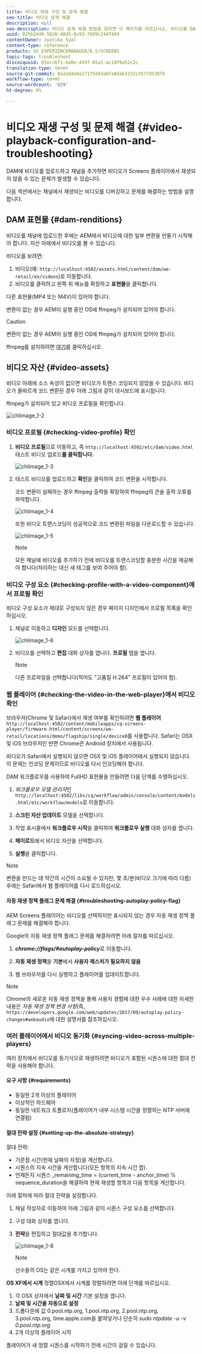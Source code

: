 ```yaml
---
title: 비디오 재생 구성 및 문제 해결
seo-title: 비디오 문제 해결
description: null
seo-description: 비디오 문제 해결 방법을 알려면 이 페이지를 따르십시오. 비디오를 DAM에 업로드하고 채널을 추가할 때 Screens 플레이어에서 비디오가 재생되지 않을 수 있는 문제가 발생할 수 있으며 이 섹션에서는 채널에서 재생되는 비디오를 디버깅하고 문제를 해결하는 방법을 설명합니다.
uuid: 825b2440-5626-40d5-8c93-7689c24474d4
contentOwner: Jyotika Syal
content-type: reference
products: SG_EXPERIENCEMANAGER/6.5/SCREENS
topic-tags: troubleshoot
discoiquuid: 65ecc6f1-ba0e-443f-85a1-ac19f9a52c2c
translation-type: tm+mt
source-git-commit: 8a2ed4e0a27175d43abfadda63232c3577d5387b
workflow-type: tm+mt
source-wordcount: '829'
ht-degree: 0%

---
```



# 비디오 재생 구성 및 문제 해결 {#video-playback-configuration-and-troubleshooting}

DAM에 비디오를 업로드하고 채널을 추가하면 비디오가 Screens 플레이어에서 재생되지 않을 수 있는 문제가 발생할 수 있습니다.

다음 섹션에서는 채널에서 재생되는 비디오를 디버깅하고 문제를 해결하는 방법을 설명합니다.

## DAM 표현물 {#dam-renditions}

비디오를 채널에 업로드한 후에는 AEM에서 비디오에 대한 일부 변환을 만들기 시작해야 합니다. 자산 아래에서 비디오를 볼 수 있습니다.

비디오를 보려면:

1. 비디오(예: `http://localhost:4502/assets.html/content/dam/we-retail/en/videos`)로 이동합니다.
1. 비디오를 클릭하고 왼쪽 위 메뉴를 확장하고 **표현물**&#x200B;을 클릭합니다.

다른 표현물(MP4 또는 M4V)이 있어야 합니다.

변환이 없는 경우 AEM이 실행 중인 OS에 ffmpeg가 설치되어 있어야 합니다.

>[!CAUTION]
>
>변환이 없는 경우 AEM이 실행 중인 OS에 ffmpeg가 설치되어 있어야 합니다.
>
>ffmpeg를 설치하려면 [여기](https://www.ffmpeg.org/download.html)를 클릭하십시오.

## 비디오 자산 {#video-assets}

비디오 아래에 소스 속성이 없으면 비디오가 트랜스 코딩되지 않았을 수 있습니다. 비디오가 올바르게 코드 변환된 경우 아래 그림과 같이 대시보드에 표시됩니다.

ffmpeg가 설치되어 있고 비디오 프로필을 확인합니다.

![chlimage_1-2](assets/chlimage_1-2.png)

### 비디오 프로필 {#checking-video-profile} 확인

1. **비디오 프로필**&#x200B;으로 이동하고, 즉 `http://localhost:4502/etc/dam/video.html`테스트 비디오 업로드&#x200B;**를 클릭합니다.**

   ![chlimage_1-3](assets/chlimage_1-3.png)

1. 테스트 비디오를 업로드하고 **확인**&#x200B;을 클릭하여 코드 변환을 시작합니다.

   코드 변환이 실패하는 경우 ffmpeg 출력을 확장하여 ffmpeg의 콘솔 출력 오류를 파악합니다.

   ![chlimage_1-4](assets/chlimage_1-4.png)

   또한 비디오 트랜스코딩이 성공적으로 코드 변환된 파일을 다운로드할 수 있습니다.

   ![chlimage_1-5](assets/chlimage_1-5.png)

   >[!NOTE]
   >
   >모든 채널에 비디오를 추가하기 전에 비디오를 트랜스코딩할 충분한 시간을 제공해야 합니다(처리하는 대신 새 태그를 보여 주어야 함).

### 비디오 구성 요소 {#checking-profile-with-a-video-component}에서 프로필 확인

비디오 구성 요소가 제대로 구성되지 않은 경우 페이지 디자인에서 프로필 목록을 확인하십시오.

1. 채널로 이동하고 **디자인** 모드를 선택합니다.

   ![chlimage_1-6](assets/chlimage_1-6.png)

1. 비디오를 선택하고 **편집** 대화 상자를 엽니다. **프로필** 탭을 엽니다.

   >[!NOTE]
   >다른 프로파일을 선택합니다(적어도 &quot;고품질 H.264&quot; 프로필이 있어야 함).

### 웹 플레이어 {#checking-the-video-in-the-web-player}에서 비디오 확인

브라우저(Chrome 및 Safari)에서 재생 여부를 확인하려면 **웹 플레이어** `http://localhost:4502/content/mobileapps/cq-screens-player/firmware.html/content/screens/we-retail/locations/demo/flagship/single/device0`를 사용합니다. Safari는 OSX 및 iOS 브라우저인 반면 Chrome은 Android 장치에서 사용됩니다.

비디오가 Safari에서 실행되지 않으면 OSX 및 iOS 플레이어에서 실행되지 않습니다. 이 문제는 인코딩 문제이므로 비디오를 다시 인코딩해야 합니다.

DAM 워크플로우를 사용하여 FullHD 표현물을 만들려면 다음 단계를 수행하십시오.

1. *워크플로우 모델 관리자*&#x200B;인 `http://localhost:4502/libs/cq/workflow/admin/console/content/models.html/etc/workflow/models`로 이동합니다.
1. **스크린 자산 업데이트** 모델을 선택합니다.
1. 작업 표시줄에서 **워크플로우 시작**&#x200B;을 클릭하여 **워크플로우 실행** 대화 상자를 엽니다.

1. **페이로드**&#x200B;에서 비디오 자산을 선택합니다.
1. **실행**&#x200B;을 클릭합니다.

>[!NOTE]
>
>변환을 만드는 데 약간의 시간이 소요될 수 있지만, 몇 초/분(비디오 크기에 따라 다름) 후에는 Safari에서 웹 플레이어를 다시 로드하십시오.

#### 자동 재생 정책 플래그 문제 해결 {#troubleshooting-autoplay-policy-flag}

AEM Screens 플레이어는 비디오를 선택하지만 표시되지 않는 경우 자동 재생 정책 플래그 문제를 해결해야 합니다.

Google의 자동 재생 정책 플래그 문제를 해결하려면 아래 절차를 따르십시오.

1. ***chrome://flags/#autoplay-policy***&#x200B;로 이동합니다.
1. **자동 재생 정책**&#x200B;을 **기본**&#x200B;에서 **사용자 제스처가 필요하지 않음**

1. 웹 브라우저를 다시 실행하고 플레이어를 업데이트합니다.

>[!NOTE]
>
>Chrome의 새로운 자동 재생 정책을 통해 사용자 경험에 대한 우수 사례에 대한 자세한 내용은 *자동 재생 정책 변경 사항*(즉, `https://developers.google.com/web/updates/2017/09/autoplay-policy-changes#webaudio`에 대한 설명서를 참조하십시오.

### 여러 플레이어에서 비디오 동기화 {#syncing-video-across-multiple-players}

여러 장치에서 비디오를 동기식으로 재생하려면 비디오가 포함된 시퀀스에 대한 절대 전략을 사용해야 합니다.

#### 요구 사항 {#requirements}

* 동일한 2개 이상의 플레이어
* 이상적인 하드웨어
* 동일한 네트워크 토폴로지(플레이어가 내부 시스템 시간을 정렬하는 NTP 서버에 연결됨)

#### 절대 전략 설정 {#setting-up-the-absolute-strategy}

절대 전략:

* 기준점 시간(현재 날짜의 자정)을 계산합니다.
* 시퀀스의 지속 시간을 계산합니다(모든 항목의 지속 시간 합).
* 언제든지 시퀀스 _remaining_time = (current_time - anchor_time) % sequence_duration을 해결하여 현재 재생할 항목과 다음 항목을 계산합니다.

아래 절차에 따라 절대 전략을 설정합니다.

1. 채널 작성자로 이동하여 아래 그림과 같이 시퀀스 구성 요소를 선택합니다.
1. 구성 대화 상자를 엽니다.
1. **전략**&#x200B;을 편집하고 절대값을 추가합니다.

   ![chlimage_1-8](assets/chlimage_1-8.png)

   >[!NOTE]
   >선수들의 OS는 같은 시계를 가지고 있어야 한다.

**OS XF에서 시계** 정렬OSX에서 시계를 정렬하려면 아래 단계를 따르십시오.

1. 각 OSX 상자에서 **날짜 및 시간** 기본 설정을 엽니다.
1. **날짜 및 시간을 자동으로 설정**
1. 드롭다운에 값 0.pool.ntp.org, 1.pool.ntp.org, 2.pool.ntp.org, 3.pool.ntp.org, time.apple.com을 붙여넣거나 단순히 *sudo ntpdate -u -v 0.pool.ntp.org*
1. 2개 이상의 플레이어 시작

플레이어가 새 정렬 시퀀스를 시작하기 전에 시간이 걸릴 수 있습니다.

